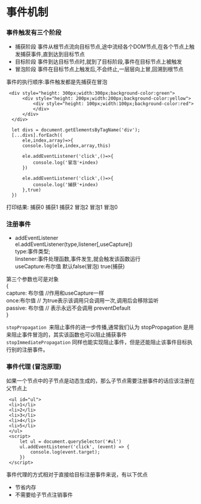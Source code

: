 # 事件机制

### 事件触发有三个阶段
 - 捕获阶段
  事件从根节点流向目标节点,途中流经各个DOM节点,在各个节点上触发捕获事件,直到达到目标节点
 - 目标阶段
  事件到达目标节点时,就到了目标阶段,事件在目标节点上被触发
 - 冒泡阶段
  事件在目标节点上触发后,不会终止,一层层向上冒,回溯到根节点

  事件的执行顺序:事件触发都是先捕获在冒泡

  ```
   <div style="height: 300px;width:300px;background-color:green">
        <div style="height: 200px;width:200px;background-color:yellow">
            <div style="height: 100px;width:100px;background-color:red">
            </div>
        </div>
    </div>

    let divs = document.getElementsByTagName('div');
    [...divs].forEach((
        ele,index,array)=>{
        console.log(ele,index,array,this)
        
        ele.addEventListener('click',()=>{
            console.log('冒泡'+index)
        })
        
        ele.addEventListener('click',()=>{
            console.log('捕获'+index)
        },true)
    })
  ```
  打印结果:
  捕获0 捕获1 捕获2 冒泡2 冒泡1 冒泡0


  ### 注册事件
  - addEventListener  
  el.addEventListener(type,listener[,useCapture])  
  type:事件类型;  
  linstener:事件处理函数,事件发生,就会触发该函数运行  
  useCapture:布尔值 默认false(冒泡) true(捕获)  

  第三个参数也可是对象  
  {  
      capture: 布尔值 //作用和useCapture一样  
      once:布尔值 // 为true表示该调用只会调用一次,调用后会移除监听  
      passive: 布尔值 // 表示永远不会调用 preventDefault  
  }

  `stopPropagation `来阻止事件的进一步传播,通常我们认为 stopPropagation 是用来阻止事件冒泡的，其实该函数也可以阻止捕获事件  
  `stopImmediatePropagation` 同样也能实现阻止事件，但是还能阻止该事件目标执行别的注册事件。
  
  ### 事件代理 (冒泡原理)  
   如果一个节点中的子节点是动态生成的，那么子节点需要注册事件的话应该注册在父节点上

   ```
    <ul id="ul">
    <li>1</li>
    <li>2</li>
    <li>3</li>
    <li>4</li>
    <li>5</li>
    </ul>
    <script>
        let ul = document.querySelector('#ul')
        ul.addEventListener('click', (event) => {
            console.log(event.target);
        })
    </script>
   ```

事件代理的方式相对于直接给目标注册事件来说，有以下优点
- 节省内存
- 不需要给子节点注销事件